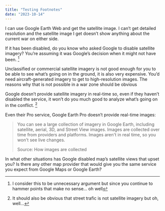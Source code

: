 ```yaml
---
title: "Testing Footnotes"
date: "2023-10-14"
---
```



I can use Google Earth Web and get the satellite image. I can’t get detailed resolution and the satellite image I get doesn’t show anything about the current war on either side.

If it has been disabled, do you know who asked Google to disable satellite imagery? You’re assuming it was Google’s decision when it might not have been. [^1]

Unclassified or commercial satellite imagery is not good enough for you to be able to see what’s going on in the ground, it is also very expensive. You’d need aircraft-generated imagery to get to high-resolution images. The reasons why that is not possible in a war zone should be obvious

Google doesn’t provide satellite imagery in real-time so, even if they haven’t disabled the service, it won’t do you much good to analyze what’s going on in the conflict. [^2]

Even their Pro service, Google Earth Pro doesn’t provide real-time images:

> You can see a large collection of imagery in Google Earth, including satellite, aerial, 3D, and Street View images. Images are collected over time from providers and platforms. Images aren't in real time, so you won't see live changes.
>
> Source: How images are collected

In what other situations has Google disabled map’s satellite views that upset you? Is there any other map provider that would give you the same service you expect from Google Maps or Google Earth?

[^1]: I consider this to be unnecessary argument but since you continue to hammer points that make no sense... oh well

[^2]: It should also be obvious that street trafic is not satellite imagery but oh, well...

